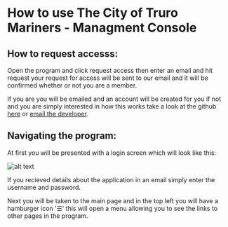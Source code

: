 # How to use The City of Truro Mariners - Managment Console

## How to request accesss:

Open the program and click request access then enter an email and hit request your request for access will be sent to our email and it will be confirmed whether or not you are a member.

If you are you will be emailed and an account will be created for you if not and you are simply interested in how this works take a look at the github [here](https://github.com/futurelucas4502/management-console) or [email the developer](mailto:lucaswilson4502@outlook.com).

## Navigating the program:

At first you will be presented with a login screen which will look like this:

![alt text](https://raw.githubusercontent.com/futurelucas4502/management_console/master/docs/assets/images/Login.png "Login Screen")

If you recieved details about the application in an email simply enter the username and password.

Next you will be taken to the main page and in the top left you will have a hamburger icon '☰' this will open a menu allowing you to see the links to other pages in the program.
